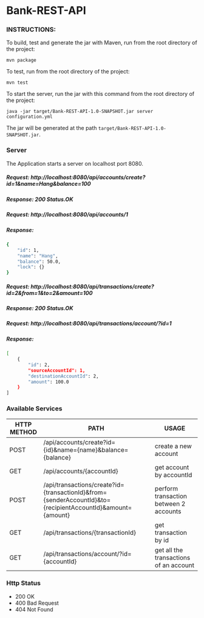 # Bank-REST-API
### INSTRUCTIONS:
To build, test and generate the jar with Maven, run from 
the root directory of the project:
```
mvn package
```

To test, run from the root directory of the project:
```
mvn test
```

To start the server, run the jar with this command 
from the root directory of the project:
```
java -jar target/Bank-REST-API-1.0-SNAPSHOT.jar server configuration.yml
``` 

The jar will be generated at the path `target/Bank-REST-API-1.0-SNAPSHOT.jar`.

### Server
   
   The Application starts a server on localhost port 8080.
 
##### Request: http://localhost:8080/api/accounts/create?id=1&name=Hang&balance=100
##### Response: 200 Status.OK
##### Request: http://localhost:8080/api/accounts/1
##### Response:
```sh
{
    "id": 1,
    "name": "Hang",
    "balance": 50.0,
    "lock": {}
}
```
##### Request: http://localhost:8080/api/transactions/create?id=2&from=1&to=2&amount=100
##### Response: 200 Status.OK

##### Request: http://localhost:8080/api/transactions/account/?id=1
##### Response:
```sh
[
    {
        "id": 2,
        "sourceAccountId": 1,
        "destinationAccountId": 2,
        "amount": 100.0
    }
]
```

### Available Services

| HTTP METHOD | PATH | USAGE |
| -----------| ------ | ------ |
| POST | /api/accounts/create?id={id}&name={name}&balance={balance} | create a new account
| GET | /api/accounts/{accountId} | get account by accountId | 
| POST | /api/transactions/create?id={transactionId}&from={senderAccountId}&to={recipientAccountId}&amount={amount} | perform transaction between 2 accounts | 
| GET | /api/transactions/{transactionId} | get transaction by id | 
| GET | /api/transactions/account/?id={accountId} | get all the transactions of an account | 
 
### Http Status
- 200 OK
- 400 Bad Request 
- 404 Not Found




